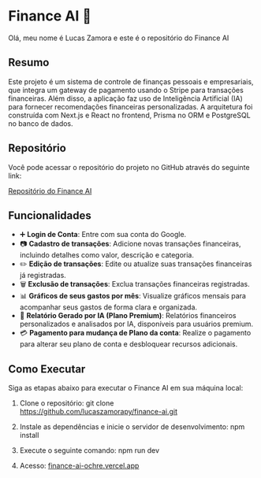 # Finance AI 🧾

Olá, meu nome é Lucas Zamora e este é o repositório do Finance AI

## Resumo

Este projeto é um sistema de controle de finanças pessoais e empresariais, que integra um gateway de pagamento usando o Stripe para transações financeiras. Além disso, a aplicação faz uso de Inteligência Artificial (IA) para fornecer recomendações financeiras personalizadas. A arquitetura foi construída com Next.js e React no frontend, Prisma no ORM e PostgreSQL no banco de dados.

## Repositório

Você pode acessar o repositório do projeto no GitHub através do seguinte link:

[Repositório do Finance AI](https://github.com/lucaszamorapy/finance-ai.git)

## Funcionalidades

- ➕ **Login de Conta**: Entre com sua conta do Google.
- 📷 **Cadastro de transações**: Adicione novas transações financeiras, incluindo detalhes como valor, descrição e categoria.
- ✏️ **Edição de transações**: Edite ou atualize suas transações financeiras já registradas.
- 🗑️ **Exclusão de transações**: Exclua transações financeiras registradas.
- 📊 **Gráficos de seus gastos por mês**: Visualize gráficos mensais para acompanhar seus gastos de forma clara e organizada.
- 🤖 **Relatório Gerado por IA (Plano Premium)**: Relatórios financeiros personalizados e analisados por IA, disponíveis para usuários premium.
- 💳 **Pagamento para mudança de Plano da conta**: Realize o pagamento para alterar seu plano de conta e desbloquear recursos adicionais.

## Como Executar

Siga as etapas abaixo para executar o Finance AI em sua máquina local:

1. Clone o repositório:
   git clone https://github.com/lucaszamorapy/finance-ai.git

2. Instale as dependências e inicie o servidor de desenvolvimento:
   npm install

3. Execute o seguinte comando:
   npm run dev

4. Acesso: [finance-ai-ochre.vercel.app](https://finance-ai-ochre.vercel.app/?month=11)
